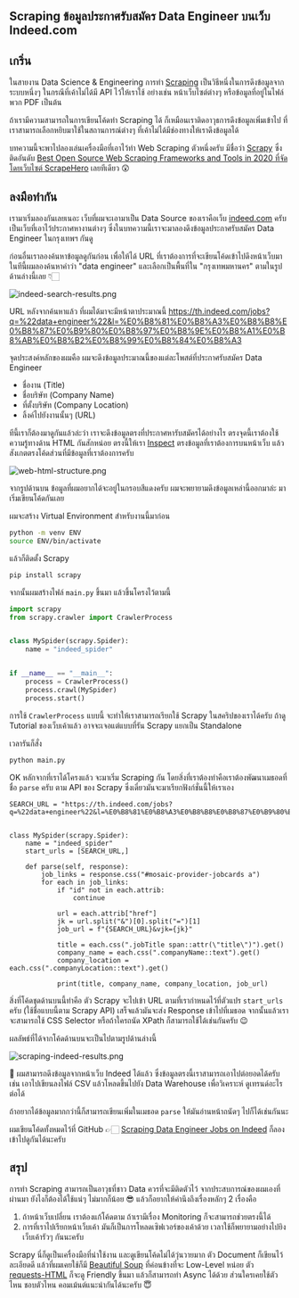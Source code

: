 ## Scraping ข้อมูลประกาศรับสมัคร Data Engineer บนเว็บ Indeed.com

## เกริ่น

ในสายงาน Data Science & Engineering การทำ [Scraping](https://en.wikipedia.org/wiki/Data_scraping) เป็นวิธีหนึ่งในการดึงข้อมูลจากระบบหนึ่งๆ ในกรณีที่เค้าไม่ได้มี API ไว้ให้เราใช้ อย่างเช่น หน้าเว็บไซต์ต่างๆ หรือข้อมูลที่อยู่ในไฟล์พวก PDF เป็นต้น

ถ้าเรามีความสามารถในการเขียนโค้ดทำ Scraping ได้ ก็เหมือนเราติดอาวุธการดึงข้อมูลเพิ่มเข้าไป ที่เราสามารถเลือกหยิบมาใช้ในสถานการณ์ต่างๆ ที่เค้าไม่ได้มีช่องทางให้เราดึงข้อมูลได้

บทความนี้จะพาไปลองเล่นเครื่องมือที่เอาไว้ทำ Web Scraping ตัวหนึ่งครับ มีชื่อว่า [Scrapy](https://scrapy.org/) ซึ่งติดอันดับ [Best Open Source Web Scraping Frameworks and Tools in 2020 ที่จัดโดยเว็บไซต์ ScrapeHero](https://www.scrapehero.com/open-source-web-scraping-frameworks-and-tools/) เลยทีเดียว 😲

## ลงมือทำกัน

เรามาเริ่มลองกันเลยเนอะ เว็บที่ผมจะเอามาเป็น Data Source ของเราคือเว็บ [indeed.com](https://th.indeed.com/) ครับ เป็นเว็บที่เอาไว้ประกาศหางานต่างๆ ซึ่งในบทความนี้เราจะมาลองดึงข้อมูลประกาศรับสมัคร Data Engineer ในกรุงเทพฯ กันดู

ก่อนอื่นเราลองค้นหาข้อมูลดูกันก่อน เพื่อให้ได้ URL ที่เราต้องการที่จะเขียนโค้ดเข้าไปดึงหน้าเว็บมา ในทีนี้ผมลองค้นหาคำว่า "data engineer" และเลือกเป็นพื้นที่ใน "กรุงเทพมหานคร" ตามในรูปด้านล่างนี้เลย 👇🏻

![indeed-search-results.png](https://cdn.hashnode.com/res/hashnode/image/upload/v1630143411166/IaHrzAHVC.png)

URL หลังจากค้นหาแล้ว ที่ผมได้มาจะมีหน้าตาประมาณนี้ https://th.indeed.com/jobs?q=%22data+engineer%22&l=%E0%B8%81%E0%B8%A3%E0%B8%B8%E0%B8%87%E0%B9%80%E0%B8%97%E0%B8%9E%E0%B8%A1%E0%B8%AB%E0%B8%B2%E0%B8%99%E0%B8%84%E0%B8%A3

จุดประสงค์หลักของผมคือ ผมจะดึงข้อมูลประมาณนี้ของแต่ละโพสต์ที่ประกาศรับสมัคร Data Engineer

* ชื่องาน (Title)
* ชื่อบริษัท (Company Name)
* ที่ตั้งบริษัท (Company Location)
* ลิ้งค์ไปยังงานนั้นๆ (URL)

ทีนี้เราก็ต้องมาดูกันแล้วล่ะว่า เราจะดึงข้อมูลตรงที่ประกาศหารับสมัครได้อย่างไร ตรงจุดนี้เราต้องใช้ความรู้ทางด้าน HTML กันสักหน่อย ตรงนี้ให้เรา [Inspect](https://kinsta.com/blog/inspect-element/) ตรงข้อมูลที่เราต้องการบนหน้าเว็บ แล้วสังเกตตรงโค้ดส่วนที่มีข้อมูลที่เราต้องการครับ

![web-html-structure.png](https://cdn.hashnode.com/res/hashnode/image/upload/v1630143997378/NYhMUdIBO.png)

จากรูปด้านบน ข้อมูลที่ผมอยากได้จะอยู่ในกรอบสีแดงครับ ผมจะพยายามดึงข้อมูลเหล่านี้ออกมาล่ะ มาเริ่มเขียนโค้ดกันเลย

ผมจะสร้าง Virtual Environment สำหรับงานนี้มาก่อน

```sh
python -m venv ENV
source ENV/bin/activate
```

แล้วก็ติดตั้ง Scrapy

```sh
pip install scrapy
```

จากนั้นผมสร้างไฟล์ `main.py` ขึ้นมา แล้วขึ้นโครงไว้ตามนี้

```py
import scrapy
from scrapy.crawler import CrawlerProcess


class MySpider(scrapy.Spider):
    name = "indeed_spider"


if __name__ == "__main__":
    process = CrawlerProcess()
    process.crawl(MySpider)
    process.start()
```

การใช้ `CrawlerProcess` แบบนี้ จะทำให้เราสามารถเรียกใช้ Scrapy ในสคริปของเราได้ครับ ถ้าดู Tutorial ของเว็บเค้าแล้ว อาจจะเจอแต่แบบที่รัน Scrapy แยกเป็น Standalone

เวลารันก็สั่ง

```sh
python main.py
```

OK หลักจากที่เราได้โครงแล้ว จะมาเริ่ม Scraping กัน โดยสิ่งที่เราต้องทำคือเราต้องพัฒนาเมธอดที่ชื่อ `parse` ครับ ตาม API ของ Scrapy ซึ่งเดี๋ยวมันจะมาเรียกฟังก์ชั่นนี้ให้เราเอง

```
SEARCH_URL = "https://th.indeed.com/jobs?q=%22data+engineer%22&l=%E0%B8%81%E0%B8%A3%E0%B8%B8%E0%B8%87%E0%B9%80%E0%B8%97%E0%B8%9E%E0%B8%A1%E0%B8%AB%E0%B8%B2%E0%B8%99%E0%B8%84%E0%B8%A3"


class MySpider(scrapy.Spider):
    name = "indeed_spider"
    start_urls = [SEARCH_URL,]

    def parse(self, response):
        job_links = response.css("#mosaic-provider-jobcards a")
        for each in job_links:
            if "id" not in each.attrib:
                continue

            url = each.attrib["href"]
            jk = url.split("&")[0].split("=")[1]
            job_url = f"{SEARCH_URL}&vjk={jk}"

            title = each.css(".jobTitle span::attr(\"title\")").get()
            company_name = each.css(".companyName::text").get()
            company_location = each.css(".companyLocation::text").get()

            print(title, company_name, company_location, job_url)
```

สิ่งที่โค้ดชุดด้านบนนี้ทำคือ ตัว Scrapy จะไปเข้า URL ตามที่เรากำหนดไว้ที่ตัวแปร `start_urls` ครับ (ใช้ชื่อแบบนี้ตาม Scrapy API) เสร็จแล้วมันจะส่ง Response เข้าไปที่เมธอด จากนั้นแล้วเราจะสามารถใช้ CSS Selector หรือถ้าใครถนัด XPath ก็สามารถใช้ได้เช่นกันครับ 😉

ผลลัพธ์ที่ได้จากโค้ดด้านบนจะเป็นไปตามรูปด้านล่างนี้

![scraping-indeed-results.png](https://cdn.hashnode.com/res/hashnode/image/upload/v1630145803120/4SyQdAuAt.png)

🎉 ผมสามารถดึงข้อมูลจากหน้าเว็บ Indeed ได้แล้ว ซึ่งข้อมูลตรงนี้เราสามารถเอาไปต่อยอดได้ครับ เช่น เอาไปเขียนลงไฟล์ CSV แล้วโหลดขึ้นไปยัง Data Warehouse เพื่อวิเคราะห์ ดูเทรนด์อะไรต่อได้

ถ้าอยากได้ข้อมูลมากกว่านี้ก็สามารถเขียนเพิ่มในเมธอด `parse` ให้มันอ่านหน้าถนัดๆ ไปก็ได้เช่นกันนะ

ผมเขียนโค้ดทั้งหมดไว้ที่ GitHub 👉🏻 [Scraping Data Engineer Jobs on Indeed](https://github.com/dataength/scraping-data-engineer-jobs-on-indeed) ก็ลองเข้าไปดูกันได้นะครับ

## สรุป

การทำ Scraping สามารถเป็นอาวุธที่ชาว Data ควรที่จะมีติดตัวไว้ จากประสบการณ์ของผมเองที่ผ่านมา ยังไงก็ต้องได้ใช้แน่ๆ ไม่มากก็น้อย 😎 แล้วก็อยากให้คำนึงถึงเรื่องหลักๆ 2 เรื่องคือ

1. ถ้าหน้าเว็บเปลี่ยน เราต้องแก้โค้ดตาม ถ้าเรามีเรื่อง Monitoring ก็จะสามารถช่วยตรงนี้ได้
1. การที่เราไปเรียกหน้าเว็บเค้า มันก็เป็นการโหลดเซิฟเวอร์ของเค้าด้วย เวลาใช้ก็พยายามอย่างไปยิงเว็บเค้ารัวๆ กันนะครับ 

Scrapy นี่ก็ดูเป็นเครื่องมือที่น่าใช้งาน และดูเขียนโค้ดไม่ได้วุ่นวายมาก ตัว Document ก็เขียนไว้ละเอียดดี แล้วที่ผมเคยใช้ก็มี [Beautiful Soup](https://www.crummy.com/software/BeautifulSoup/bs4/doc/) ที่ค่อนข้างที่จะ Low-Level หน่อย ตัว [requests-HTML](https://docs.python-requests.org/projects/requests-html/en/latest/) ก็จะดู Friendly ขึ้นมา แล้วก็สามารถทำ Async ได้ด้วย ส่วนใครเคยใช้ตัวไหน ชอบตัวไหน คอมเม้นต์แนะนำกันได้นะครับ 😇